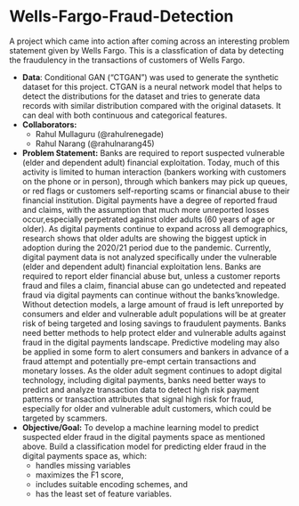 # Wells-Fargo-Fraud-Detection
A project which came into action after coming across an interesting problem statement given by Wells Fargo. This is a classfication of data by detecting the fraudulency in the transactions of customers of Wells Fargo.
- **Data**:
Conditional GAN (“CTGAN”) was used to generate the synthetic dataset for this project. CTGAN is a neural network model that helps to detect the distributions for the dataset and tries to generate data records with similar distribution compared with the original datasets. It can deal with both continuous and categorical features.
- **Collaborators:**
  - Rahul Mullaguru (@rahulrenegade)
  - Rahul Narang (@rahulnarang45)
- **Problem Statement:**
Banks are required to report suspected vulnerable (elder and dependent
adult) financial exploitation. Today, much of this activity is limited to human interaction (bankers working with customers on the phone or in person), through which bankers may pick up queues, or red flags or customers self-reporting scams or financial abuse to their financial institution. Digital payments have a
degree of reported fraud and claims, with the assumption that much more unreported losses occur,especially perpetrated against older adults (60 years of age or older). As digital payments continue to expand across all demographics, research shows that older adults are showing the biggest uptick in adoption during the 2020/21 period due to the pandemic. Currently, digital payment data is not analyzed specifically under the vulnerable (elder and dependent adult) financial exploitation lens. Banks are required to report elder financial abuse but, unless a customer reports fraud and files a claim, financial abuse can go undetected and repeated fraud via digital payments can continue without the banks’knowledge. Without detection models, a large amount of fraud is left unreported by consumers and elder and vulnerable adult populations will be at greater risk of being targeted and losing savings to fraudulent payments. Banks need better methods to help protect elder and vulnerable adults against fraud in the digital payments landscape. Predictive modeling may also be applied in some form to alert consumers and bankers in advance of a fraud attempt and potentially pre-empt certain transactions and monetary losses. As the older adult segment continues to adopt digital technology, including digital payments, banks need better ways to predict and analyze transaction data to detect high risk payment patterns or transaction attributes that signal high risk for fraud, especially for older and vulnerable adult customers, which could be targeted by scammers.
- **Objective/Goal:** To develop a machine learning model to predict suspected elder fraud in the digital payments space as mentioned above. Build a classification model for predicting elder fraud in the digital payments space as, which:
  - handles missing variables
  - maximizes the F1 score,
  - includes suitable encoding schemes, and
  - has the least set of feature variables.
